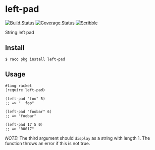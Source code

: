 left-pad
===
[![Build Status](https://travis-ci.org/bennn/left-pad.svg)](https://travis-ci.org/bennn/left-pad)
[![Coverage Status](https://coveralls.io/repos/bennn/left-pad/badge.svg?branch=master&service=github)](https://coveralls.io/github/bennn/left-pad?branch=master)
[![Scribble](https://img.shields.io/badge/Docs-Scribble-blue.svg)](http://docs.racket-lang.org/left-pad/index.html)

String left pad

Install
---
```
$ raco pkg install left-pad
```

Usage
---
```
#lang racket
(require left-pad)

(left-pad "foo" 5)
;; => "  foo"

(left-pad "foobar" 6)
;; => "foobar"

(left-pad 17 5 0)
;; => "00017"
```

*NOTE:* The third argument should `display` as a string with length 1. The function throws an error if this is not true.
